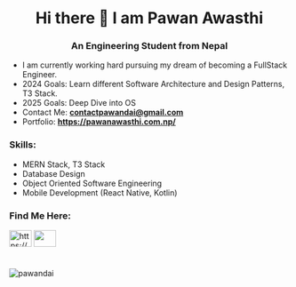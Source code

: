 <h1 align="center">Hi there 👋 I am Pawan Awasthi</h1>
<h3 align="center">An Engineering Student from Nepal</h3>

- I am currently working hard pursuing my dream of becoming a FullStack Engineer.
- 2024 Goals: Learn different Software Architecture and Design Patterns, T3 Stack.
- 2025 Goals: Deep Dive into OS
- Contact Me: **contactpawandai@gmail.com**
- Portfolio: **https://pawanawasthi.com.np/**

<h3>Skills:</h3>

- MERN Stack, T3 Stack
- Database Design
- Object Oriented Software Engineering
- Mobile Development (React Native, Kotlin)



<h3 align="left">Find Me Here:</h3>
<a href="https://www.linkedin.com/in/pawan-awasthi-5a1a6b244/" target="blank"><img align="center" src="https://raw.githubusercontent.com/rahuldkjain/github-profile-readme-generator/master/src/images/icons/Social/linked-in-alt.svg" alt="https://www.linkedin.com/in/pawan-awasthi-5a1a6b244/" height="30" width="40" /></a>
<a href="https://www.youtube.com/@pawandai" target="blank"><img align="center" src="https://raw.githubusercontent.com/rahuldkjain/github-profile-readme-generator/master/src/images/icons/Social/youtube.svg" alt="" height="30" width="40" /></a>
<h1></h1>
<p><img align="left" src="https://github-readme-stats.vercel.app/api/top-langs?username=pawandai&show_icons=true&locale=en&layout=compact" alt="pawandai" /></p>
